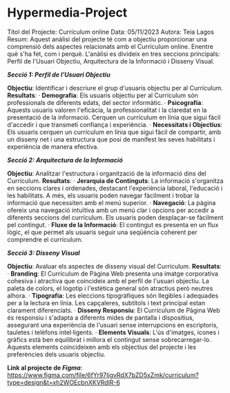 # Hypermedia-Project
Títol del Projecte: Currículum online
Data: 05/11/2023
Autora: Teia Lagos
Resum:
Aquest anàlisi del projecte té com a objectiu proporcionar una comprensió dels aspectes relacionats amb el Currículum online. Enentre què s'ha fet, com i perquè.
L'anàlisi es divideix en tres seccions principals: Perfil de l'Usuari Objectiu, Arquitectura de la Informació i Disseny Visual.

_**Secció 1: Perfil de l'Usuari Objectiu**_

**Objectiu**: Identificar i descriure el grup d'usuaris objectiu per al Currículum.
**Resultats**:
 ·  **Demografia**: Els usuaris objectiu per al Currículum són professionals de diferents edats, del sector informàtic.
 ·  **Psicografia**: Aquests usuaris valoren l'eficàcia, la professionalitat i la claredat en la presentació de la informació. Cerquen un currículum en línia que sigui fàcil d'accedir i que transmeti confiança i experiència.
 ·  **Necessitats i Objectius**: Els usuaris cerquen un currículum en línia que sigui fàcil de compartir, amb un disseny net i una estructura que posi de manifest les seves habilitats i experiència de manera efectiva.

_**Secció 2: Arquitectura de la Informació**_

**Objectiu**: Analitzar l'estructura i organització de la informació dins del Currículum.
**Resultats**:
 ·  **Jerarquia de Continguts**: La informació s'organitza en seccions clares i ordenades, destacant l'experiència laboral, l'educació i les habilitats. A més, els usuaris poden navegar fàcilment i trobar la informació que necessiten amb el menú superior.
 ·  **Navegació**: La pàgina ofereix una navegació intuïtiva amb un menú clar i opcions per accedir a diferents seccions del currículum. Els usuaris poden desplaçar-se fàcilment pel contingut.
 ·  **Fluxe de la Informació**: El contingut es presenta en un flux lògic, el que permet als usuaris seguir una seqüència coherent per comprendre el currículum.

_**Secció 3: Disseny Visual**_

**Objectiu**: Avaluar els aspectes de disseny visual del Currículum.
**Resultats**:
 ·  **Branding**: El Currículum de Pàgina Web presenta una imatge corporativa cohesiva i atractiva que coincideix amb el perfil de l'usuari objectiu. La paleta de colors, el logotip i l'estètica general són atractius però neutres alhora.
 ·  **Tipografia**: Les eleccions tipogràfiques són llegibles i adequades per a la lectura en línia. Les capçaleres, subtítols i text principal estan clarament diferenciats.
 ·  **Disseny Responsiu**: El Currículum de Pàgina Web és responsiu i s'adapta a diferents mides de pantalla i dispositius, assegurant una experiència de l'usuari sense interrupcions en escriptoris, tauletes i telèfons intel·ligents.
 ·  **Elements Visuals**: L'ús d'imatges, icones i gràfics està ben equilibrat i millora el contingut sense sobrecarregar-lo. Aquests elements coincideixen amb els objectius del projecte i les preferències dels usuaris objectiu.


 **Link al projecte de _Figma_**: https://www.figma.com/file/6fYr97IjgvRdX7bZD5xZmk/curriculum?type=design&t=xh2WOEcbnXKVRdlR-6
